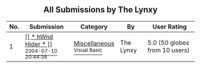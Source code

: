 ﻿<div align="center">

## All Submissions by The Lynxy

</div>

No.  | Submission | Category | By   | User Rating
---- | ---------- | -------- | ---- | -----------
1 | [\[\[ \* hWnd Hider \* \]\]<br /><sup>2004-07-10 20:44:38</sup>](https://github.com/Planet-Source-Code/the-lynxy-hwnd-hider__1-54867) | [Miscellaneous<br /><sup>Visual Basic</sup>](../ByCategory/miscellaneous__1-1.md) | The Lynxy | 5.0 (50 globes from 10 users)
